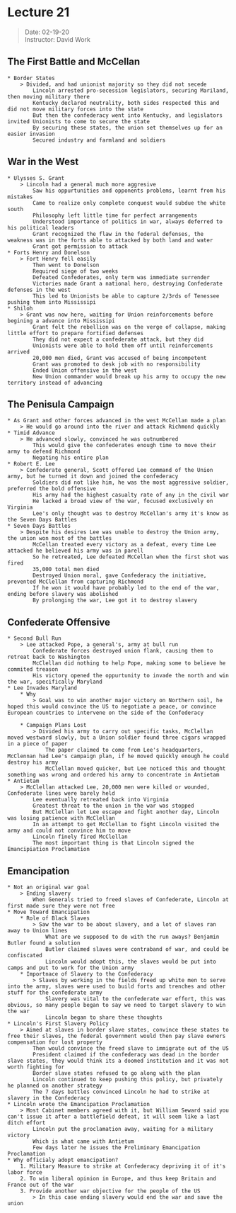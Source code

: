 # Lecture 21  
> Date: 02-19-20  
> Instructor: David Work  
  
  
## The First Battle and McCellan  
    * Border States  
        > Divided, and had unionist majority so they did not secede  
            Lincoln arrested pro-secession legislators, securing Mariland, then moving military there  
            Kentucky declared neutrality, both sides respected this and did not move military forces into the state  
            But then the confederacy went into Kentucky, and legislators invited Unionists to come to secure the state  
            By securing these states, the union set themselves up for an easier invasion  
            Secured industry and farmland and soldiers  
## War in the West  
    * Ulysses S. Grant  
        > Lincoln had a general much more aggresive  
            Saw his oppurtunities and opponents problems, learnt from his mistakes  
            Came to realize only complete conquest would subdue the white south  
            Philosophy left little time for perfect arrangements  
            Understood importance of politics in war, always deferred to his political leaders  
            Grant recognized the flaw in the federal defenses, the weakness was in the forts able to attacked by both land and water  
            Grant got permission to attack  
    * Forts Henry and Donelson  
        > Fort Henry fell easily  
            Then went to Donelson  
            Required siege of two weeks  
            Defeated Confederates, only term was immediate surrender  
            Victories made Grant a national hero, destroying Confederate defenses in the west  
            This led to Unionists be able to capture 2/3rds of Tenessee pushing them into Mississipi  
    * Shiloh  
        > Grant was now here, waiting for Union reinforcements before begining a advance into Mississipi  
            Grant felt the rebellion was on the verge of collapse, making little effort to prepare fortified defenses  
            They did not expect a confederate attack, but they did  
            Unionists were able to hold them off until reinforcements arrived  
            20,000 men died, Grant was accused of being incompetent  
            Grant was promoted to desk job with no responsibility  
            Ended Union offensive in the west  
            New Union commander would break up his army to occupy the new territory instead of advancing  
  
## The Penisula Campaign  
    * As Grant and other forces advanced in the west McCellan made a plan  
        > He would go around into the river and attack Richmond quickly  
    * Timid Advance  
        > He advanced slowly, convinced he was outnumbered  
            This would give the confederates enough time to move their army to defend Richmond  
            Negating his entire plan  
    * Robert E. Lee  
        > Confederate general, Scott offered Lee command of the Union army, but he turned it down and joined the confederacy  
            Soldiers did not like him, he was the most aggressive soldier, preferred the bold offensive  
            His army had the highest casualty rate of any in the civil war  
            He lacked a broad view of the war, focused exclusively on Virginia  
            Lee's only thought was to destroy McCellan's army it's know as the Seven Days Battles  
    * Seven Days Battles  
        > Despite his desires Lee was unable to destroy the Union army, the union won most of the battles  
            McCellan treated every victory as a defeat, every time Lee attacked he believed his army was in parell  
            So he retreated, Lee defeated McCellan when the first shot was fired  
            35,000 total men died  
            Destroyed Union moral, gave Confederacy the initiative, prevented McClellan from capturing Richmond  
            If he won it would have probably led to the end of the war, ending before slavery was abolished  
            By prolonging the war, Lee got it to destroy slavery  
              
## Confederate Offensive  
    * Second Bull Run  
        > Lee attacked Pope, a general's, army at bull run  
            Confederate forces destroyed union flank, causing them to retreat back to Washington  
            McClellan did nothing to help Pope, making some to believe he commited treason  
            His victory opened the oppurtunity to invade the north and win the war, specifically Maryland  
    * Lee Invades Maryland  
        * Why  
            > Goal was to win another major victory on Northern soil, he hoped this would convince the US to negotiate a peace, or convince European countries to intervene on the side of the Confederacy  
              
        * Campaign Plans Lost  
            > Divided his army to carry out specific tasks, McClellan moved westward slowly, but a Union soldier found three cigars wrapped in a piece of paper  
                The paper claimed to come from Lee's headquarters, McClennan had Lee's campaign plan, if he moved quickly enough he could destroy his army  
                McClellan moved quicker, but Lee noticed this and thought something was wrong and ordered his army to concentrate in Antietam  
    * Antietam  
        > McClellan attacked Lee, 20,000 men were killed or wounded, Confederate lines were barely held  
            Lee eventually retreated back into Virginia  
            Greatest threat to the union in the war was stopped  
            But McClellan let Lee escape and fight another day, Lincoln was losing patience with McClellan  
            In an attempt to get McClellan to fight Lincoln visited the army and could not convince him to move  
            Lincoln finely fired McClellan  
            The most important thing is that Lincoln signed the Emancipiation Proclamation  
  
## Emancipation  
    * Not an original war goal  
        > Ending slavery  
            When Generals tried to freed slaves of Confederate, Lincoln at first made sure they were not free  
    * Move Toward Emancipation  
        * Role of Black Slaves  
            > Saw the war to be about slavery, and a lot of slaves ran away to Union lines  
                What are we supposed to do with the run aways? Benjamin Butler found a solution  
                Butler claimed slaves were contraband of war, and could be confiscated  
                Lincoln would adopt this, the slaves would be put into camps and put to work for the Union army  
        * Importnace of Slavery to the Confederacy  
            > Slaves by working in the fields freed up white men to serve into the army, slaves were used to build forts and trenches and other stuff for the confederate army  
                Slavery was vital to the confederate war effort, this was obvious, so many people began to say we need to target slavery to win the war  
                Lincoln began to share these thoughts  
    * Lincoln's First Slavery Policy  
        > Aimed at slaves in border slave states, convince these states to free their slaves, the federal government would then pay slave owners compensation for lost property  
            Then would convince the freed slave to immigrate out of the US  
            President claimed if the confederacy was dead in the border slave states, they would think its a doomed institution and it was not worth fighting for  
            Border slave states refused to go along with the plan  
            Lincoln continued to keep pushing this policy, but privately he planned on another strategy   
            The 7 days battles convinced Lincoln he had to strike at slavery in the Confederacy   
    * Lincoln wrote the Emancipation Proclamation  
        > Most Cabinet members agreed with it, but William Seward said you can't issue it after a battlefield defeat, it will seem like a last ditch effort  
            Lincoln put the proclamation away, waiting for a military victory  
            Which is what came with Antietum  
            Few days later he issues the Preliminary Emancipation Proclamation  
    * Why officialy adopt emancipation?  
        1. Military Measure to strike at Confederacy depriving it of it's labor force  
        2. To win liberal opinion in Europe, and thus keep Britain and France out of the war  
        3. Provide another war objective for the people of the US  
            > In this case ending slavery would end the war and save the union  
              
